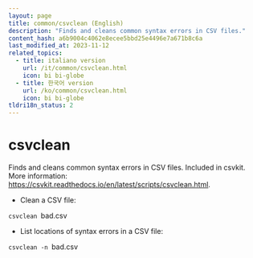 ```yaml
---
layout: page
title: common/csvclean (English)
description: "Finds and cleans common syntax errors in CSV files."
content_hash: a6b9004c4062e8ecee5bbd25e4496e7a671b8c6a
last_modified_at: 2023-11-12
related_topics:
  - title: italiano version
    url: /it/common/csvclean.html
    icon: bi bi-globe
  - title: 한국어 version
    url: /ko/common/csvclean.html
    icon: bi bi-globe
tldri18n_status: 2
---
```

# csvclean

Finds and cleans common syntax errors in CSV files.
Included in csvkit.
More information: <https://csvkit.readthedocs.io/en/latest/scripts/csvclean.html>.

- Clean a CSV file:

`csvclean `<span class="tldr-var badge badge-pill bg-dark-lm bg-white-dm text-white-lm text-dark-dm font-weight-bold">bad.csv</span>

- List locations of syntax errors in a CSV file:

`csvclean -n `<span class="tldr-var badge badge-pill bg-dark-lm bg-white-dm text-white-lm text-dark-dm font-weight-bold">bad.csv</span>
